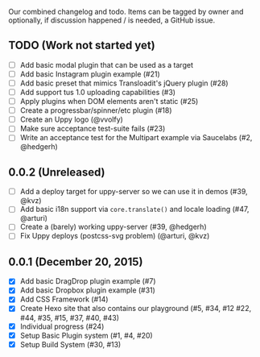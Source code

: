 Our combined changelog and todo. Items can be tagged by owner and optionally, if discussion
happened / is needed, a GitHub issue.

## TODO (Work not started yet)

- [ ] Add basic modal plugin that can be used as a target
- [ ] Add basic Instagram plugin example (#21)
- [ ] Add basic preset that mimics Transloadit's jQuery plugin (#28)
- [ ] Add support tus 1.0 uploading capabilities (#3)
- [ ] Apply plugins when DOM elements aren't static (#25)
- [ ] Create a progressbar/spinner/etc plugin (#18)
- [ ] Create an Uppy logo (@vvolfy)
- [ ] Make sure acceptance test-suite fails (#23)
- [ ] Write an acceptance test for the Multipart example via Saucelabs (#2, @hedgerh)

## 0.0.2 (Unreleased)

- [ ] Add a deploy target for uppy-server so we can use it in demos (#39, @kvz)
- [ ] Add basic i18n support via `core.translate()` and locale loading (#47, @arturi)
- [ ] Create a (barely) working uppy-server (#39, @hedgerh)
- [ ] Fix Uppy deploys (postcss-svg problem) (@arturi, @kvz)

## 0.0.1 (December 20, 2015)

- [x] Add basic DragDrop plugin example (#7)
- [x] Add basic Dropbox plugin example (#31)
- [x] Add CSS Framework (#14)
- [x] Create Hexo site that also contains our playground (#5, #34, #12 #22, #44, #35, #15, #37, #40, #43)
- [x] Individual progress (#24)
- [x] Setup Basic Plugin system (#1, #4, #20)
- [x] Setup Build System (#30, #13)
